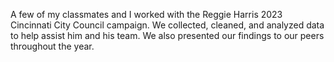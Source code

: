 A few of my classmates and I worked with the Reggie Harris 2023 Cincinnati City Council campaign. We collected, cleaned, and analyzed data to help assist him and his team. We also presented our findings to our peers throughout the year.
